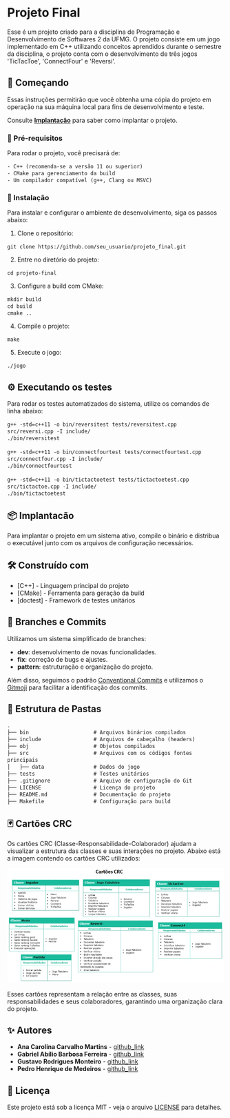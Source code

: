# Projeto Final

Esse é um projeto criado para a disciplina de Programação e Desenvolvimento de Softwares 2 da UFMG. O projeto consiste em um jogo implementado em C++ utilizando conceitos aprendidos durante o semestre da disciplina, o projeto conta com o desenvolvimento de três jogos 'TicTacToe', 'ConnectFour' e 'Reversi'.


## 🚀 Começando

Essas instruções permitirão que você obtenha uma cópia do projeto em operação na sua máquina local para fins de desenvolvimento e teste.

Consulte **[Implantação](#-implanta%C3%A7%C3%A3o)** para saber como implantar o projeto.


### 👋 Pré-requisitos

Para rodar o projeto, você precisará de:

```
- C++ (recomenda-se a versão 11 ou superior)
- CMake para gerenciamento da build
- Um compilador compatível (g++, Clang ou MSVC)
```


### 🔧 Instalação

Para instalar e configurar o ambiente de desenvolvimento, siga os passos abaixo:

1. Clone o repositório:

```
git clone https://github.com/seu_usuario/projeto_final.git
```

2. Entre no diretório do projeto:

```
cd projeto-final
```

3. Configure a build com CMake:

```
mkdir build
cd build
cmake ..
```

4. Compile o projeto:

```
make
```

5. Execute o jogo:

```
./jogo
```


## ⚙️ Executando os testes

Para rodar os testes automatizados do sistema, utilize os comandos de linha abaixo:

```
g++ -std=c++11 -o bin/reversitest tests/reversitest.cpp src/reversi.cpp -I include/
./bin/reversitest

g++ -std=c++11 -o bin/connectfourtest tests/connectfourtest.cpp src/connectfour.cpp -I include/
./bin/connectfourtest

g++ -std=c++11 -o bin/tictactoetest tests/tictactoetest.cpp src/tictactoe.cpp -I include/
./bin/tictactoetest
```


## 📦 Implantacão

Para implantar o projeto em um sistema ativo, compile o binário e distribua o executável junto com os arquivos de configuração necessários.


## 🛠️ Construído com

* [C++] - Linguagem principal do projeto
* [CMake] - Ferramenta para geração da build
* [doctest] - Framework de testes unitários


## 📌 Branches e Commits

Utilizamos um sistema simplificado de branches:
- **dev**: desenvolvimento de novas funcionalidades.
- **fix**: correção de bugs e ajustes.
- **pattern**: estruturação e organização do projeto.

Além disso, seguimos o padrão [Conventional Commits](https://www.conventionalcommits.org/) e utilizamos o [Gitmoji](https://gitmoji.dev) para facilitar a identificação dos commits.


## 📂 Estrutura de Pastas

```
.
├── bin                     # Arquivos binários compilados
├── include                 # Arquivos de cabeçalho (headers)
├── obj                     # Objetos compilados
├── src                     # Arquivos com os códigos fontes principais
│   ├── data                # Dados do jogo
├── tests                   # Testes unitários
├── .gitignore              # Arquivo de configuração do Git
├── LICENSE                 # Licença do projeto
├── README.md               # Documentação do projeto
├── Makefile                # Configuração para build
```


## 🃏 Cartões CRC

Os cartões CRC (Classe-Responsabilidade-Colaborador) ajudam a visualizar a estrutura das classes e suas interações no projeto. Abaixo está a imagem contendo os cartões CRC utilizados:

![Cartões CRC](docs/CRC.jpg)

Esses cartões representam a relação entre as classes, suas responsabilidades e seus colaboradores, garantindo uma organização clara do projeto.


## ✨ Autores

* **Ana Carolina Carvalho Martins** - [github_link](https://github.com/carolcarvalho-27)
* **Gabriel Abílio Barbosa Ferreira** - [github_link](https://github.com/g-abilio)
* **Gustavo Rodrigues Monteiro** - [github_link](https://github.com/grmonteiroh)
* **Pedro Henrique de Medeiros** - [github_link](https://github.com/)


## 📝 Licença

Este projeto está sob a licença MIT - veja o arquivo [LICENSE](https://github.com/seu_usuario/projeto_final/LICENSE) para detalhes.
